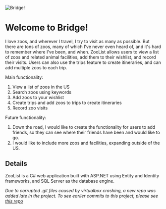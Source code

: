![Bridge!](/Capstone/wwwroot/images/ZooList-Screenshots.png)

# Welcome to Bridge!
I love zoos, and wherever I travel, I try to visit as many as possible. But there are tons of zoos, many of which I've never even heard of, and it's hard to remember where I've been, and when. ZooList allows users to view a list of zoos and related animal facilities, add them to their wishlist, and record their visits. Users can also use the trips feature to create itineraries, and can add multiple zoos to each trip.

<!-- [View Deployed Site](https://) -->

Main functionality:
1. View a list of zoos in the US
1. Search zoos using keywords
1. Add zoos to your wishlist
1. Create trips and add zoos to trips to create itineraries
1. Record zoo visits

Future functionality:
1. Down the road, I would like to create the functionality for users to add friends, so they can see where their friends have been and would like to go.
1. I would like to include more zoos and facilities, expanding outside of the US.

## Details
ZooList is a C# web application built with ASP.NET using Entity and Identity frameworks, and SQL Server as the database engine.

<!-- ## To Clone

-->

*Due to corrupted .git files caused by virtualbox crashing, a new repo was added late in the project. To see earlier commits to this project, please see [this repo](https://github.com/kirrencovey/ZooList-v1)*